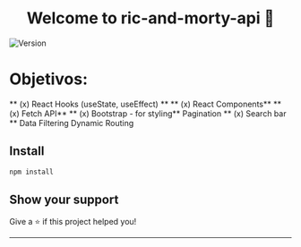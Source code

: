 <h1 align="center"> Welcome to ric-and-morty-api 👋</h1>
<p>
  <img alt="Version" src="https://img.shields.io/badge/version-0.0.0-blue.svg?cacheSeconds=2592000" />
</p>

# Objetivos:

** (x) React Hooks (useState, useEffect) **
** (x) React Components**
** (x) Fetch API**
** (x) Bootstrap - for styling**
Pagination
** (x) Search bar **
Data Filtering
Dynamic Routing


## Install

```sh
npm install
```

## Show your support

Give a ⭐️ if this project helped you!

***
